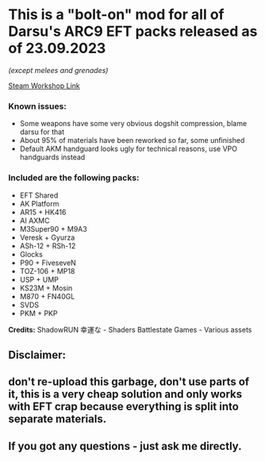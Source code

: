 # This is a "bolt-on" mod for all of Darsu's ARC9 EFT packs released as of 23.09.2023 
*(except melees and grenades)*

[Steam Workshop Link](https://steamcommunity.com/sharedfiles/filedetails/?id=2995560876)

### Known issues:
- Some weapons have some very obvious dоgshit compression, blame darsu for that
- About 95% of materials have been reworked so far, some unfinished
- Default AKM handguard looks ugly for technical reasons, use VPO handguards instead

### Included are the following packs:
- EFT Shared
- AK Platform
- AR15 + HK416
- AI AXMC
- M3Super90 + M9A3
- Veresk + Gyurza
- ASh-12 + RSh-12
- Glocks
- P90 + FiveseveN
- TOZ-106 + MP18
- USP + UMP
- KS23M + Mosin
- M870 + FN40GL
- SVDS
- PKM + PKP

**Credits:**
ShadowRUN 幸運な - Shaders
Battlestate Games - Various assets


## Disclaimer:
## don't re-upload this garbage, don't use parts of it, this is a very cheap solution and only works with EFT crap because everything is split into separate materials.
## If you got any questions - just ask me directly.

